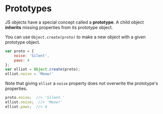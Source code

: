 # Prototypes

JS objects have a special concept called a **prototype**.
A child object **inherits** missing properties from its prototype object.

You can use `Object.create(proto)` to make a new object with a given prototype object.

```js
var proto = {
    noise: 'Silent',
    paws: 4
};
var elliot = Object.create(proto);
elliot.noise = 'Meow!'
```

Note that giving `elliot` a `noise` property does not overwrite the prototype's properties.

```js
proto.noise;  //> 'Silent.'
elliot.noise;  //> 'Meow!'
elliot.paws;  //> 4
```
